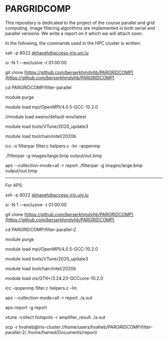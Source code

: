 # PARGRIDCOMP
This repository is dedicated to the project of the course parallel and grid computing.
Image filtering algorithms are implemented in both serial and parallel versions.
We write a report on it which we will attach soon.


In the following, the commands used in the HPC cluster is written:

ssh -p 8022 ekhaveh@access-iris.uni.lu

si -N 1 --exclusive -t 01:00:00

git clone [https://github.com/berserkhmdvhb/PARGRIDCOMP](https://github.com/berserkhmdvhb/PARGRIDCOMP)

cd PARGRIDCOMP/filter-parallel

module purge

module load mpi/OpenMPI/4.0.5-GCC-10.2.0

//module load swenv/default-env/latest

module load tools/VTune/2020_update3

module load toolchain/intel/2020b


icc -o filterpar filter.c helpers.c -lm -qopenmp


./filterpar -g images/large.bmp output/out.bmp

aps --collection-mode=all -r report ./filterpar -g images/large.bmp output/out.bmp

---
For APS:


ssh -p 8022 ekhaveh@access-iris.uni.lu

si -N 1 --exclusive -t 01:00:00

git clone [https://github.com/berserkhmdvhb/PARGRIDCOMP](https://github.com/berserkhmdvhb/PARGRIDCOMP)

cd PARGRIDCOMP/filter-parallel-2

module purge

module load mpi/OpenMPI/4.0.5-GCC-10.2.0

module load tools/VTune/2020_update3

module load toolchain/intel/2020b

module load vis/GTK+/3.24.23-GCCcore-10.2.0

icc -qopenmp filter.c helpers.c -lm 

aps --collection-mode=all -r report ./a.out

aps-report -g report

vtune -collect hotspots -r amplifier_result ./a.out


scp -r hvaheb@iris-cluster://home/users/hvaheb/PARGRIDCOMP/filter-parallel-2/ /home/hamed/Documents/report/

